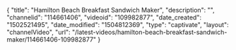 {
    "title": "Hamilton Beach Breakfast Sandwich Maker",
    "description": "",
    "channelid": "114661406",
    "videoid": "109982877",
    "date_created": "1502521495",
    "date_modified": "1504812369",
    "type": "captivate",
    "layout": "channelVideo",
    "url": "\/latest-videos\/hamilton-beach-breakfast-sandwich-maker\/114661406-109982877"
}
